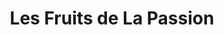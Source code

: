 ---
title: "Les Fruits de La Passion"
url: /villenave-dornon/les-fruits-de-la-passion/
shop: légumes
---